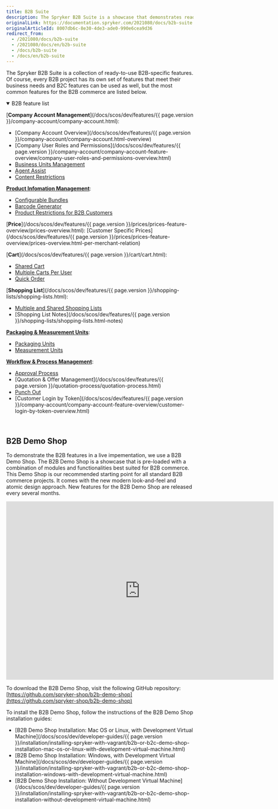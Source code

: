 ```yaml
---
title: B2B Suite
description: The Spryker B2B Suite is a showcase that demonstrates ready-to-use B2B-specific Spryker features in a live implementation.
originalLink: https://documentation.spryker.com/2021080/docs/b2b-suite
originalArticleId: 8007db6c-8e30-4de3-ade0-990e6cea9d36
redirect_from:
  - /2021080/docs/b2b-suite
  - /2021080/docs/en/b2b-suite
  - /docs/b2b-suite
  - /docs/en/b2b-suite
---
```


The Spryker B2B Suite is a collection of ready-to-use B2B-specific features. Of course, every B2B project has its own set of features that meet their business needs and B2C features can be used as well, but the most common features for the B2B commerce are listed below.

<details open>
<summary>B2B feature list</summary>

[**Company Account Management**](/docs/scos/dev/features/{{ page.version }}/company-account/company-account.html):

* [Company Account Overview](/docs/scos/dev/features/{{ page.version }}/company-account/company-account.html-overview)
* [Company User Roles and Permissions](/docs/scos/dev/features/{{ page.version }}/company-account/company-account-feature-overview/company-user-roles-and-permissions-overview.html)
* [Business Units Management](https://documentation.spryker.com/2021080/docs/business-unit-management)
* [Agent Assist](https://documentation.spryker.com/2021080/docs/agent-assist)
* [Content Restrictions](https://documentation.spryker.com/2021080/docs/customer-access)

[**Product Infomation Management**](https://documentation.spryker.com/2021080/docs/product-information-management):

* [Configurable Bundles](https://documentation.spryker.com/2021080/docs/configurable-bundle)
* [Barcode Generator](https://documentation.spryker.com/2021080/docs/product-barcode)
* [Product Restrictions for B2B Customers](https://documentation.spryker.com/2021080/docs/merchant-product-restrictions)

[**Price**](/docs/scos/dev/features/{{ page.version }}/prices/prices-feature-overview/prices-overview.html):
[Customer Specific Prices](/docs/scos/dev/features/{{ page.version }}/prices/prices-feature-overview/prices-overview.html-per-merchant-relation)

[**Cart**](/docs/scos/dev/features/{{ page.version }}/cart/cart.html):

* [Shared Cart](https://documentation.spryker.com/2021080/docs/shared-carts)
* [Multiple Carts Per User](https://documentation.spryker.com/2021080/docs/multiple-carts)
* [Quick Order](https://documentation.spryker.com/2021080/docs/quick-add-to-cart)

[**Shopping List**](/docs/scos/dev/features/{{ page.version }}/shopping-lists/shopping-lists.html):

* [Multiple and Shared Shopping Lists](https://documentation.spryker.com/2021080/docs/multiple-shared-shopping-lists)
* [Shopping List Notes](/docs/scos/dev/features/{{ page.version }}/shopping-lists/shopping-lists.html-notes)

[**Packaging & Measurement Units**](https://documentation.spryker.com/2021080/docs/packaging-units):

* [Packaging Units](https://documentation.spryker.com/2021080/docs/packaging-units)
* [Measurement Units](https://documentation.spryker.com/2021080/docs/measurement-units)

[**Workflow & Process Management**](https://documentation.spryker.com/2021080/docs/workflow-process-management):

* [Approval Process](https://documentation.spryker.com/2021080/docs/approval-process)
* [Quotation & Offer Management](/docs/scos/dev/features/{{ page.version }}/quotation-process/quotation-process.html)
* [Punch Out](https://documentation.spryker.com/2021080/docs/punchout-201907)
* [Customer Login by Token](/docs/scos/dev/features/{{ page.version }}/company-account/company-account-feature-overview/customer-login-by-token-overview.html)
<br>
</details>

## B2B Demo Shop
To demonstrate the B2B features in a live impementation, we use a B2B Demo Shop. The B2B Demo Shop is a showcase that is pre-loaded with a combination of modules and functionalities best suited for B2B commerce. This Demo Shop is our recommended starting point for all standard B2B commerce projects. It comes with the new modern look-and-feel and atomic design approach. New features for the B2B Demo Shop are released every several months.

<iframe src="https://fast.wistia.net/embed/iframe/gfmntivjsn" title="B2B Demo Shop Overview" allowtransparency="true" frameborder="0" scrolling="no" class="wistia_embed" name="wistia_embed" allowfullscreen="0" mozallowfullscreen="0" webkitallowfullscreen="0" oallowfullscreen="0" msallowfullscreen="0" width="720" height="480"></iframe>

To download the B2B Demo Shop, visit the following GitHub repository: [https://github.com/spryker-shop/b2b-demo-shop](https://github.com/spryker-shop/b2b-demo-shop)

To install the B2B Demo Shop, follow the instructions of the B2B Demo Shop installation guides:

* [B2B Demo Shop Installation: Mac OS or Linux, with Development Virtual Machine](/docs/scos/dev/developer-guides/{{ page.version }}/installation/installing-spryker-with-vagrant/b2b-or-b2c-demo-shop-installation-mac-os-or-linux-with-development-virtual-machine.html)
* [B2B Demo Shop Installation: Windows, with Development Virtual Machine](/docs/scos/dev/developer-guides/{{ page.version }}/installation/installing-spryker-with-vagrant/b2b-or-b2c-demo-shop-installation-windows-with-development-virtual-machine.html)
* [B2B Demo Shop Installation: Without Development Virtual Machine](/docs/scos/dev/developer-guides/{{ page.version }}/installation/installing-spryker-with-vagrant/b2b-or-b2c-demo-shop-installation-without-development-virtual-machine.html)
